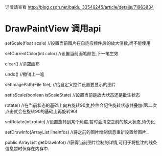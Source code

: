 详情请查看
http://blog.csdn.net/baidu_33546245/article/details/71963834

# DrawPaintView 调用api

setScale(float scale)	//设置当前图片在自适应控件后的放大倍数,尚不能使用

setCurrentColor(int color)  //设置当前画笔颜色,下一笔生效

clear()			//清空画布

undo()			//撤销上一笔

setImagePath(File file);		//给自定义控件设置要显示的图片

setIsScale(boolean isScaleState)	//设置当前是放大状态还是批注状态

rotate()				//在当前状态的基础上向右旋转90度,控件会记住旋转状态并叠加(第二次点击就会在旋转90的基础上再旋转90)

setRotate(int rotate)			//设置旋转到某个角度,暂时会清空之前的放大状态,待优化.

setDrawInfo(ArrayList<LineInfo> lineInfos)	//将之前的图片绘制信息重新设置给图片..

public ArrayList<LineInfo> getDrawInfo()       //获得当前图片绘制的详情,可用于将批注的线条信息暂时保存在内存中.
